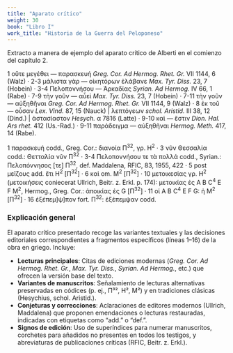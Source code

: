 ```yaml
---
title: "Aparato crítico"
weight: 30
book: "Libro I"
work_title: "Historia de la Guerra del Peloponeso"
---
```

Extracto a manera de ejemplo del aparato crítico de Alberti en el comienzo del capítulo 2. 

<div class="apparatus">
  <p>
    1 οὔτε μεγέθει — παρασκευή <em>Greg. Cor. Ad Hermog. Rhet. Gr.</em> VII 1144, 6 (Walz) · 
    2-3 μάλιστα γὰρ — οἰκητόρων ἐλάβανε <em>Max. Tyr. Diss.</em> 23, 7 (Hobein) · 
    3-4 Πελοποννήσου — Ἀρκαδίας <em>Syrian. Ad Hermog.</em> IV 66, 1 (Rabe) · 
    7-9 τὴν γοῦν — αὖεὶ <em>Max. Tyr. Diss.</em> 23, 7 (Hobein) · 
    7-11 τὴν γοῦν — αὐξηθῆναι <em>Greg. Cor. Ad Hermog. Rhet. Gr.</em> VII 1144, 9 (Walz) · 
    8 ἐκ τοῦ — οὖσαν <em>Lex. Vind.</em> 87, 15 (Nauck) | λεπτόγεων <em>schol. Aristid.</em> III 38, 12 (Dind.) | 
    ἀστασίαστον <em>Hesych.</em> α 7816 (Latte) · 
    9-10 καὶ — ἔστιν <em>Dion. Hal. Ars rhet.</em> 412 (Us.-Rad.) · 
    9-11 παράδειγμα — αὐξηθῆναι <em>Hermog. Meth.</em> 417, 14 (Rabe).
  </p>
  <p>
    1 παρασκευή codd., Greg. Cor.: διανοία Π<sup>32</sup>, γρ. H<sup>2</sup> · 
    3 νῦν Θεσσαλία codd.: Θετταλία νῦν Π<sup>32</sup> · 
    3-4 Πελοποννήσου τε τὰ πολλά codd., Syrian.: Πελοπόννησος [τε] Π<sup>32</sup>, def. Maddalena, RFIC, 83, 1955, 422 · 
    5 post μεῖζους add. ἔτι H<sup>2</sup> [Π<sup>32</sup>] · 
    6 καὶ om. M<sup>2</sup> [Π<sup>32</sup>] · 
    10 μετοικεσίας γρ. H<sup>2</sup> (μετοικήσεις coniecerat Ullrich, Beitr. z. Erkl. p. 174): μετοικίας ἐς A B C<sup>4</sup> E F M<sup>2</sup>, Hermog., Greg. Cor.: ἀποικίας ἐς G [Π<sup>32</sup>] · 
    11 οἱ A B C<sup>4</sup> E F G: ἠ M<sup>2</sup> [Π<sup>32</sup>] · 
    16 ἐξέπεμ]ψ]πον fort. Π<sup>32</sup>: ἐξέπεμψαν codd.
  </p>
</div>

### Explicación general

El aparato crítico presentado recoge las variantes textuales y las decisiones editoriales correspondientes a fragmentos específicos (líneas 1–16) de la obra en griego. Incluye:

- **Lecturas principales**: Citas de ediciones modernas (_Greg. Cor. Ad Hermog. Rhet. Gr._, _Max. Tyr. Diss._, _Syrian. Ad Hermog._, etc.) que ofrecen la versión base del texto.  
- **Variantes de manuscritos**: Señalamiento de lecturas alternativas preservadas en códices (p. ej., Π³², H², M²) y en tradiciones clásicas (Hesychius, schol. Aristid.).  
- **Conjeturas y correcciones**: Aclaraciones de editores modernos (Ullrich, Maddalena) que proponen emendaciones o lecturas restauradas, indicadas con etiquetas como “add.” o “def.”.  
- **Signos de edición**: Uso de superíndices para numerar manuscritos, corchetes para añadidos no presentes en todos los testigos, y abreviaturas de publicaciones críticas (RFIC, Beitr. z. Erkl.).  

